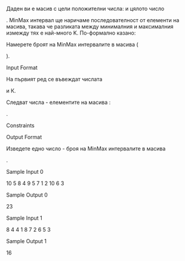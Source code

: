 Даден ви е масив с цели положителни числа: и цялото число

. MinMax интервал ще наричаме последователност от елементи на масива, такава че разликата между минималния и максималния измежду тях е най-много K. По-формално казано:

Намерете броят на MinMax интервалите в масива (

).

Input Format

На първият ред се въвеждат числата

и К.

Следват
числа - елементите на масива :

.

Constraints

Output Format

Изведете едно число - броя на MinMax интервалите в масива

.

Sample Input 0

10 5
8 4 9 5 7 1 2 10 6 3 

Sample Output 0

23

Sample Input 1

8 4
4 1 8 7 2 6 5 3 

Sample Output 1

16

